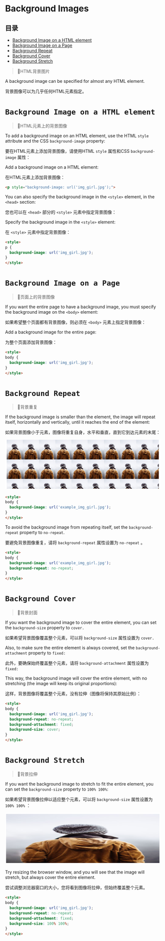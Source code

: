 # Background Images

## 目录

-   [Background Image on a HTML element](#Background-Image-on-a-HTML-element)
-   [Background Image on a Page](#Background-Image-on-a-Page)
-   [Background Repeat](#Background-Repeat)
-   [Background Cover](#Background-Cover)
-   [Background Stretch](#Background-Stretch)

> 📌HTML背景图片

A background image can be specified for almost any HTML element. &#x20;

背景图像可以为几乎任何HTML元素指定。

# `Background Image on a HTML element`

> 📌HTML元素上的背景图像

To add a background image on an HTML element, use the HTML `style` attribute and the CSS `background-image` property:

要在HTML元素上添加背景图像，请使用HTML `style` 属性和CSS `background-image` 属性：

Add a background image on a HTML element: &#x20;

在HTML元素上添加背景图像：

```html
<p style="background-image: url('img_girl.jpg');">
```

You can also specify the background image in the `<style>` element, in the `<head>` section:

您也可以在 `<head>` 部分的 `<style>` 元素中指定背景图像：

Specify the background image in the `<style>` element:

在 `<style>` 元素中指定背景图像：

```html
<style>
p {
  background-image: url('img_girl.jpg');
}
</style>
```

# `Background Image on a Page`

> 📌页面上的背景图像

If you want the entire page to have a background image, you must specify the background image on the `<body>` element:

如果希望整个页面都有背景图像，则必须在 `<body>` 元素上指定背景图像：

Add a background image for the entire page: &#x20;

为整个页面添加背景图像：

```html
<style>
body {
  background-image: url('img_girl.jpg');
}
</style>
```

# `Background Repeat`

> 📌背景重复

If the background image is smaller than the element, the image will repeat itself, horizontally and vertically, until it reaches the end of the element: &#x20;

如果背景图像小于元素，图像将重复自身，水平和垂直，直到它到达元素的末尾：

![](image/image_j4tXnThwyO.png)

```html
<style>
body {
  background-image: url('example_img_girl.jpg');
}
</style>
```

To avoid the background image from repeating itself, set the `background-repeat` property to `no-repeat`.

要避免背景图像重复，请将 `background-repeat` 属性设置为 `no-repeat` 。

```html
<style>
body {
  background-image: url('example_img_girl.jpg');
  background-repeat: no-repeat;
}
</style>
```

# `Background Cover`

> 📌背景封面

If you want the background image to cover the entire element, you can set the `background-size` property to `cover.`

如果希望背景图像覆盖整个元素，可以将 `background-size` 属性设置为 `cover.`

Also, to make sure the entire element is always covered, set the `background-attachment` property to `fixed:`

此外，要确保始终覆盖整个元素，请将 `background-attachment` 属性设置为 `fixed:`

This way, the background image will cover the entire element, with no stretching (the image will keep its original proportions): &#x20;

这样，背景图像将覆盖整个元素，没有拉伸（图像将保持其原始比例）：

```html
<style>
body {
  background-image: url('img_girl.jpg');
  background-repeat: no-repeat;
  background-attachment: fixed;
  background-size: cover;
}
</style>
```

# `Background Stretch`

> 📌背景拉伸

If you want the background image to stretch to fit the entire element, you can set the `background-size` property to `100% 100%`:

如果希望背景图像拉伸以适应整个元素，可以将 `background-size` 属性设置为 `100% 100%` ：

![](image/image_QwAyrVQW4y.png)

Try resizing the browser window, and you will see that the image will stretch, but always cover the entire element. &#x20;

尝试调整浏览器窗口的大小，您将看到图像将拉伸，但始终覆盖整个元素。

```html
<style>
body {
  background-image: url('img_girl.jpg');
  background-repeat: no-repeat;
  background-attachment: fixed;
  background-size: 100% 100%;
}
</style>
```

